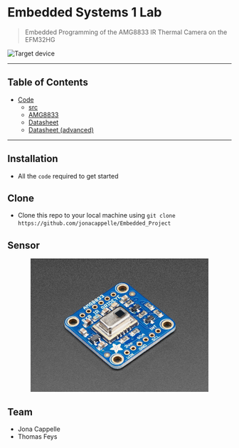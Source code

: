 # Embedded Systems 1 Lab

> Embedded Programming of the AMG8833 IR Thermal Camera on the EFM32HG

![Target device](https://img.shields.io/badge/target%20device-EFM32HG322F64G-yellow.svg)



---

## Table of Contents

- [Code](Embedded_1_AMG8833_Temp_Sensor)
  * [src](Embedded_1_AMG8833_Temp_Sensor/src)
  * [AMG8833](Embedded_1_AMG8833_Temp_Sensor/AMG8833)
  * [Datasheet](Documentation/ADI8000C66.pdf)
  * [Datasheet (advanced)](Documentation/Grid-EYE_SPECIFICATIONS(Reference).pdf)

---

## Installation

- All the `code` required to get started


## Clone

- Clone this repo to your local machine using `git clone https://github.com/jonacappelle/Embedded_Project`

## Sensor

<p align="center">
  <img width="400" src="https://github.com/jonacappelle/Embedded_Project/blob/master/Documentation/amg8833.jpg">
</p>

## Team

- Jona Cappelle
- Thomas Feys



